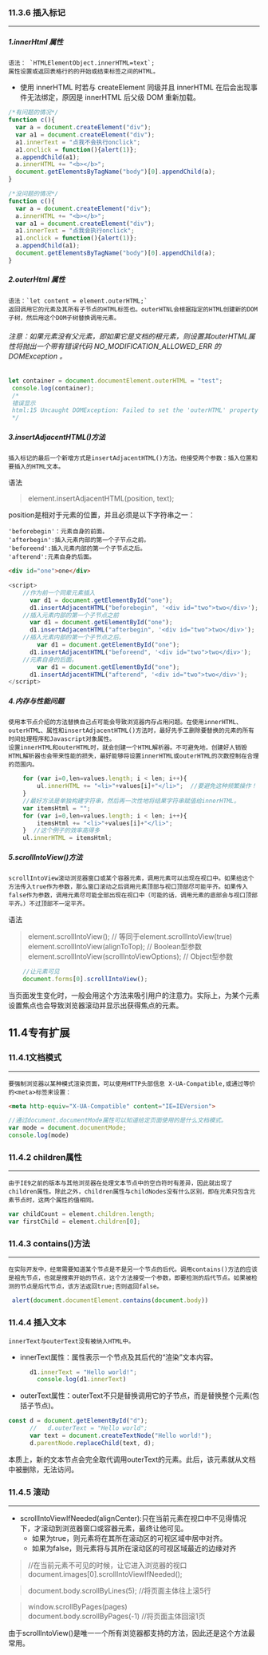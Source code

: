 ### 11.3.6  插入标记
----
##### 1.innerHtml 属性
    语法： `HTMLElementObject.innerHTML=text`;
    属性设置或返回表格行的的开始或结束标签之间的HTML。
- 使用 innerHTML 时若与 createElement 同级并且 innerHTML 在后会出现事件无法绑定，原因是 innerHTML 后父级 DOM 重新加载。
```javascript
/*有问题的情况*/
function c(){
  var a = document.createElement("div");
  var a1 = document.createElement("div");
  a1.innerText = "点我不会执行onclick";
  a1.onclick = function(){alert(1)};
  a.appendChild(a1);
  a.innerHTML += "<b></b>";
  document.getElementsByTagName("body")[0].appendChild(a);
}

/*没问题的情况*/
function c(){
  var a = document.createElement("div");
  a.innerHTML += "<b></b>";
  var a1 = document.createElement("div");
  a1.innerText = "点我会执行onclick";
  a1.onclick = function(){alert(1)};
  a.appendChild(a1);
  document.getElementsByTagName("body")[0].appendChild(a);
}
````
##### 2.outerHtml 属性
    语法：`let content = element.outerHTML;`
    返回调用它的元素及其所有子节点的HTML标签也。outerHTNL会根据指定的HTML创建新的DOM子树，然后用这个DOM子树替换调用元素。
###### 注意：如果元素没有父元素，即如果它是文档的根元素，则设置其outerHTML属性将抛出一个带有错误代码 NO_MODIFICATION_ALLOWED_ERR 的 DOMException 。
```js
let container = document.documentElement.outerHTML = "test";
 console.log(container);
 /*
 错误显示
 html:15 Uncaught DOMException: Failed to set the 'outerHTML' property on 'Element': This element's parent is of type '#document', which is not an element node.
 */
```
##### 3.insertAdjacentHTML()方法
    插入标记的最后一个新增方式是insertAdjacentHTML()方法。他接受两个参数：插入位置和要插入的HTML文本。
语法
> element.insertAdjacentHTML(position, text);

position是相对于元素的位置，并且必须是以下字符串之一：

    'beforebegin'：元素自身的前面。
    'afterbegin':插入元素内部的第一个子节点之前。
    'beforeend':插入元素内部的第一个子节点之后。
    'afterend':元素自身的后面。
```html
<div id="one">one</div>
```
```js
<script>
    //作为前一个同辈元素插入
      var d1 = document.getElementById("one");
      d1.insertAdjacentHTML("beforebegin", '<div id="two">two</div>');
    //插入元素内部的第一个子节点之前
      var d1 = document.getElementById("one");
      d1.insertAdjacentHTML("afterbegin", '<div id="two">two</div>');
    //插入元素内部的第一个子节点之后。
        var d1 = document.getElementById("one");
      d1.insertAdjacentHTML("beforeend", '<div id="two">two</div>');
    //元素自身的后面。
        var d1 = document.getElementById("one");
      d1.insertAdjacentHTML("afterend", '<div id="two">two</div>');
</script>
```
##### 4.内存与性能问题
    使用本节点介绍的方法替换自己点可能会导致浏览器内存占用问题。在使用innerHTML、outerHTML、属性和insertAdjacentHTML()方法时，最好先手工删除要替换的元素的所有时间处理程序和Javascript对象属性。
    设置innerHTML和outerHTML时，就会创建一个HTML解析器。不可避免地，创建好人销毁HTML解析器也会带来性能的损失，最好能够将设置innerHTML或outerHTML的次数控制在合理的范围内。
```js
    for (var i=0,len=values.length; i < len; i++){
        ul.innerHTML += "<li>"+values[i]+"</li>";  //要避免这种频繁操作！！ 效率太低
    }
    //最好方法是单独构建字符串，然后再一次性地将结果字符串赋值给innerHTML。
    var itemsHtml = "";
    for (var i=0,len=values.length; i < len; i++){
        itemsHtml += "<li>"+values[i]+"</li>";
    }  //这个例子的效率高得多
    ul.innerHTML = itemsHtml;
```
##### 5.scrollIntoView()方法
    scrollIntoView滚动浏览器窗口或某个容器元素，调用元素可以出现在视口中。如果给这个方法传入true作为参数，那么窗口滚动之后调用元素顶部与视口顶部尽可能平齐。如果传入false作为参数，调用元素尽可能全部出现在视口中（可能的话，调用元素的底部会与视口顶部平齐。）不过顶部不一定平齐。

语法
> element.scrollIntoView(); // 等同于element.scrollIntoView(true) 
  element.scrollIntoView(alignToTop); // Boolean型参数 
  element.scrollIntoView(scrollIntoViewOptions); // Object型参数


```js
    //让元素可见
    document.forms[0].scrollIntoView();
``` 
当页面发生变化时，一般会用这个方法来吸引用户的注意力。实际上，为某个元素设置焦点也会导致浏览器滚动并显示出获得焦点的元素。
## 11.4专有扩展
### 11.4.1文档模式
---
    要强制浏览器以某种模式渲染页面，可以使用HTTP头部信息 X-UA-Compatible,或通过等价的<meta>标签来设置：
```html
<meta http-equiv="X-UA-Compatible" content="IE=IEVersion">
```
```js
//通过document.documentMode属性可以知道给定页面使用的是什么文档模式。
var mode = document.documentMode;
console.log(mode)
```
### 11.4.2 children属性
---
    由于IE9之前的版本与其他浏览器在处理文本节点中的空白符时有差异，因此就出现了children属性。除此之外，children属性与childNodes没有什么区别，即在元素只包含元素节点时，这两个属性的值相同。
```js
var childCount = element.children.length;
var firstChild = element.children[0];
```
### 11.4.3 contains()方法
---
    在实际开发中，经常需要知道某个节点是不是另一个节点的后代。调用contains()方法的应该是祖先节点，也就是搜索开始的节点，这个方法接受一个参数，即要检测的后代节点。如果被检测的节点是后代节点，该方法返回true;否则返回false。
```js
 alert(document.documentElement.contains(document.body))
```
### 11.4.4 插入文本
    innerText与outerText没有被纳入HTML中。
- innerText属性：属性表示一个节点及其后代的“渲染”文本内容。
```js var d1 = document.getElementById("one");
      d1.innerText = "Hello world!";
        console.log(d1.innerText)
```
- outerText属性：outerText不只是替换调用它的子节点，而是替换整个元素(包括子节点)。
```js
const d = document.getElementById("d");
      //   d.outerText = "Hello world";
      var text = document.createTextNode("Hello world!");
      d.parentNode.replaceChild(text, d);
```
本质上，新的文本节点会完全取代调用outerText的元素。此后，该元素就从文档中被删除，无法访问。
### 11.4.5 滚动
---
- scrollIntoViewIfNeeded(alignCenter):只在当前元素在视口中不见得情况下，才滚动到浏览器窗口或容器元素，最终让他可见。
   - 如果为true，则元素将在其所在滚动区的可视区域中居中对齐。
   - 如果为false，则元素将与其所在滚动区的可视区域最近的边缘对齐

>//在当前元素不可见的时候，让它进入浏览器的视口
document.images[0].scrollIntoViewIfNeeded();

>document.body.scrollByLines(5); //将页面主体往上滚5行

>window.scrollByPages(pages)   
document.body.scrollByPages(-1)  //将页面主体回滚1页

由于scrollIntoView()是唯一一个所有浏览器都支持的方法，因此还是这个方法最常用。









